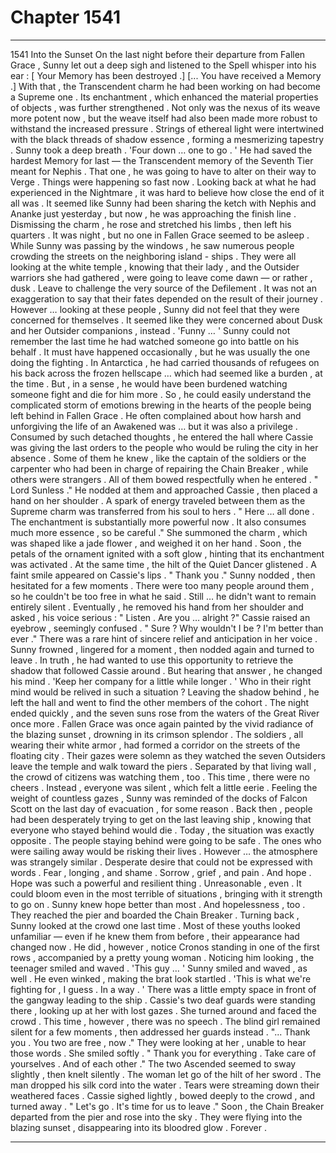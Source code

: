 
# Chapter 1541


---

1541 Into the Sunset
On the last night before their departure from Fallen Grace , Sunny let out a deep sigh and listened to the Spell whisper into his ear :
[ Your Memory has been destroyed .]
[... You have received a Memory .]
With that , the Transcendent charm he had been working on had become a Supreme one . Its enchantment , which enhanced the material properties of objects , was further strengthened . Not only was the nexus of its weave more potent now , but the weave itself had also been made more robust to withstand the increased pressure .
Strings of ethereal light were intertwined with the black threads of shadow essence , forming a mesmerizing tapestry .
Sunny took a deep breath .
'Four down … one to go . '
He had saved the hardest Memory for last — the Transcendent memory of the Seventh Tier meant for Nephis . That one , he was going to have to alter on their way to Verge .
Things were happening so fast now . Looking back at what he had experienced in the Nightmare , it was hard to believe how close the end of it all was . It seemed like Sunny had been sharing the ketch with Nephis and Ananke just yesterday , but now , he was approaching the finish line .
Dismissing the charm , he rose and stretched his limbs , then left his quarters . It was night , but no one in Fallen Grace seemed to be asleep . While Sunny was passing by the windows , he saw numerous people crowding the streets on the neighboring island - ships . They were all looking at the white temple , knowing that their lady , and the Outsider warriors she had gathered , were going to leave come dawn — or rather , dusk .
Leave to challenge the very source of the Defilement .
It was not an exaggeration to say that their fates depended on the result of their journey . However … looking at these people , Sunny did not feel that they were concerned for themselves . It seemed like they were concerned about Dusk and her Outsider companions , instead .
'Funny … '
Sunny could not remember the last time he had watched someone go into battle on his behalf . It must have happened occasionally , but he was usually the one doing the fighting . In Antarctica , he had carried thousands of refugees on his back across the frozen hellscape … which had seemed like a burden , at the time .
But , in a sense , he would have been burdened watching someone fight and die for him more . So , he could easily understand the complicated storm of emotions brewing in the hearts of the people being left behind in Fallen Grace .
He often complained about how harsh and unforgiving the life of an Awakened was … but it was also a privilege .
Consumed by such detached thoughts , he entered the hall where Cassie was giving the last orders to the people who would be ruling the city in her absence . Some of them he knew , like the captain of the soldiers or the carpenter who had been in charge of repairing the Chain Breaker , while others were strangers .
All of them bowed respectfully when he entered .
" Lord Sunless ."
He nodded at them and approached Cassie , then placed a hand on her shoulder . A spark of energy traveled between them as the Supreme charm was transferred from his soul to hers .
" Here … all done . The enchantment is substantially more powerful now . It also consumes much more essence , so be careful ."
She summoned the charm , which was shaped like a jade flower , and weighed it on her hand . Soon , the petals of the ornament ignited with a soft glow , hinting that its enchantment was activated . At the same time , the hilt of the Quiet Dancer glistened .
A faint smile appeared on Cassie's lips .
" Thank you ."
Sunny nodded , then hesitated for a few moments . There were too many people around them , so he couldn't be too free in what he said . Still … he didn't want to remain entirely silent .
Eventually , he removed his hand from her shoulder and asked , his voice serious :
" Listen . Are you … alright ?"
Cassie raised an eyebrow , seemingly confused .
" Sure ? Why wouldn't I be ? I'm better than ever ."
There was a rare hint of sincere relief and anticipation in her voice .
Sunny frowned , lingered for a moment , then nodded again and turned to leave .
In truth , he had wanted to use this opportunity to retrieve the shadow that followed Cassie around . But hearing that answer , he changed his mind .
'Keep her company for a little while longer . '
Who in their right mind would be relived in such a situation ?
Leaving the shadow behind , he left the hall and went to find the other members of the cohort .
The night ended quickly , and the seven suns rose from the waters of the Great River once more . Fallen Grace was once again painted by the vivid radiance of the blazing sunset , drowning in its crimson splendor .
The soldiers , all wearing their white armor , had formed a corridor on the streets of the floating city . Their gazes were solemn as they watched the seven Outsiders leave the temple and walk toward the piers . Separated by that living wall , the crowd of citizens was watching them , too .
This time , there were no cheers . Instead , everyone was silent , which felt a little eerie .
Feeling the weight of countless gazes , Sunny was reminded of the docks of Falcon Scott on the last day of evacuation , for some reason . Back then , people had been desperately trying to get on the last leaving ship , knowing that everyone who stayed behind would die .
Today , the situation was exactly opposite . The people staying behind were going to be safe . The ones who were sailing away would be risking their lives . However … the atmosphere was strangely similar .
Desperate desire that could not be expressed with words . Fear , longing , and shame . Sorrow , grief , and pain .
And hope .
Hope was such a powerful and resilient thing . Unreasonable , even . It could bloom even in the most terrible of situations , bringing with it strength to go on .
Sunny knew hope better than most . And hopelessness , too .
They reached the pier and boarded the Chain Breaker . Turning back , Sunny looked at the crowd one last time . Most of these youths looked unfamiliar — even if he knew them from before , their appearance had changed now .
He did , however , notice Cronos standing in one of the first rows , accompanied by a pretty young woman . Noticing him looking , the teenager smiled and waved .
'This guy … '
Sunny smiled and waved , as well . He even winked , making the brat look startled .
'This is what we're fighting for , I guess . In a way . '
There was a little empty space in front of the gangway leading to the ship . Cassie's two deaf guards were standing there , looking up at her with lost gazes .
She turned around and faced the crowd .
This time , however , there was no speech . The blind girl remained silent for a few moments , then addressed her guards instead .
"... Thank you . You two are free , now ."
They were looking at her , unable to hear those words . She smiled softly .
" Thank you for everything . Take care of yourselves . And of each other ."
The two Ascended seemed to sway slightly , then knelt silently . The woman let go of the hilt of her sword . The man dropped his silk cord into the water .
Tears were streaming down their weathered faces .
Cassie sighed lightly , bowed deeply to the crowd , and turned away .
" Let's go . It's time for us to leave ."
Soon , the Chain Breaker departed from the pier and rose into the sky .
They were flying into the blazing sunset , disappearing into its bloodred glow .
Forever .

---

